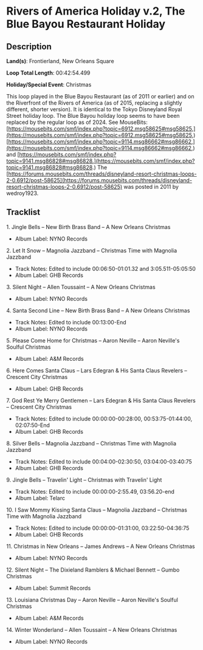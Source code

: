 # Rivers of America Holiday v.2, The Blue Bayou Restaurant Holiday

## Description

**Land(s)**: Frontierland, New Orleans Square

**Loop Total Length**: 00:42:54.499

**Holiday/Special Event**: Christmas

This loop played in the Blue Bayou Restaurant (as of 2011 or earlier) and on the Riverfront of the Rivers of America (as of 2015, replacing a slightly different, shorter version). It is identical to the Tokyo Disneyland Royal Street holiday loop. The Blue Bayou holiday loop seems to have been replaced by the regular loop as of 2024. See MouseBits: [https://mousebits.com/smf/index.php?topic=6912.msg58625#msg58625,](https://mousebits.com/smf/index.php?topic=6912.msg58625#msg58625,) [https://mousebits.com/smf/index.php?topic=9114.msg86662#msg86662,](https://mousebits.com/smf/index.php?topic=9114.msg86662#msg86662,) and [https://mousebits.com/smf/index.php?topic=9141.msg86828#msg86828.](https://mousebits.com/smf/index.php?topic=9141.msg86828#msg86828.) The [https://forums.mousebits.com/threads/disneyland-resort-christmas-loops-2-0.6912/post-58625](https://forums.mousebits.com/threads/disneyland-resort-christmas-loops-2-0.6912/post-58625) was posted in 2011 by wedroy1923.

## Tracklist

1\. Jingle Bells – New Birth Brass Band – A New Orleans Christmas

- Album Label: NYNO Records

2\. Let It Snow – Magnolia Jazzband – Christmas Time with Magnolia Jazzband

- Track Notes: Edited to include 00:06:50-01:01.32 and 3:05.511-05:05:50
- Album Label: GHB Records

3\. Silent Night – Allen Toussaint – A New Orleans Christmas

- Album Label: NYNO Records

4\. Santa Second Line – New Birth Brass Band – A New Orleans Christmas

- Track Notes: Edited to include 00:13:00-End
- Album Label: NYNO Records

5\. Please Come Home for Christmas – Aaron Neville – Aaron Neville's Soulful Christmas

- Album Label: A&M Records

6\. Here Comes Santa Claus – Lars Edegran & His Santa Claus Revelers – Crescent City Christmas

- Album Label: GHB Records

7\. God Rest Ye Merry Gentlemen – Lars Edegran & His Santa Claus Revelers – Crescent City Christmas

- Track Notes: Edited to include 00:00:00-00:28:00, 00:53:75-01:44:00, 02:07:50-End
- Album Label: GHB Records

8\. Silver Bells – Magnolia Jazzband – Christmas Time with Magnolia Jazzband

- Track Notes: Edited to include 00:04:00-02:30:50, 03:04:00-03:40:75
- Album Label: GHB Records

9\. Jingle Bells – Travelin' Light – Christmas with Travelin' Light

- Track Notes: Edited to include 00:00:00-2:55.49, 03:56.20-end
- Album Label: Telarc

10\. I Saw Mommy Kissing Santa Claus – Magnolia Jazzband – Christmas Time with Magnolia Jazzband

- Track Notes: Edited to include 00:00:00-01:31:00, 03:22:50-04:36:75
- Album Label: GHB Records

11\. Christmas in New Orleans – James Andrews – A New Orleans Christmas

- Album Label: NYNO Records

12\. Silent Night – The Dixieland Ramblers & Michael Bennett – Gumbo Christmas

- Album Label: Summit Records

13\. Louisiana Christmas Day – Aaron Neville – Aaron Neville's Soulful Christmas

- Album Label: A&M Records

14\. Winter Wonderland – Allen Toussaint – A New Orleans Christmas

- Album Label: NYNO Records
